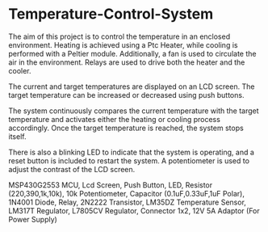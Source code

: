 # Temperature-Control-System
The aim of this project is to control the temperature in an enclosed environment.
Heating is achieved using a Ptc Heater, while cooling is performed with a Peltier module. Additionally, a fan is used to circulate the air in the environment.
Relays are used to drive both the heater and the cooler.

The current and target temperatures are displayed on an LCD screen. The target temperature can be increased or decreased using push buttons.

The system continuously compares the current temperature with the target temperature and activates either the heating or cooling process accordingly. Once the target temperature is reached, the system stops itself.

There is also a blinking LED to indicate that the system is operating, and a reset button is included to restart the system. A potentiometer is used to adjust the contrast of the LCD screen.

MSP430G2553 MCU,
Lcd Screen,
Push Button,
LED,
Resistor (220,390,1k,10k),
10k Potentiometer,
Capacitor (0.1uF,0.33uF,1uF Polar),
1N4001 Diode,
Relay,
2N2222 Transistor,
LM35DZ Temperature Sensor,
LM317T Regulator,
L7805CV Regulator,
Connector 1x2,
12V 5A Adaptor (For Power Supply)
